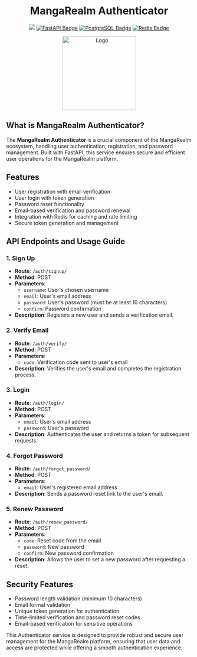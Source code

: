 <h1 align="center">
MangaRealm Authenticator
</h1>

<p align="center">
  <a href="#"><img src="https://img.shields.io/badge/python-%233776AB.svg?style=for-the-badge&logo=python&logoColor=white"/></a>
  <a href="#"><img src="https://img.shields.io/badge/fastapi-009688.svg?style=for-the-badge&logo=fastapi&logoColor=white" alt="FastAPI Badge"/></a>
  <a href="#"><img src="https://img.shields.io/badge/postgres-%23316192.svg?style=for-the-badge&logo=postgresql&logoColor=white" alt="PostgreSQL Badge"/></a>
  <a href="#"><img src="https://img.shields.io/badge/redis-%23DC382D.svg?style=for-the-badge&logo=redis&logoColor=white" alt="Redis Badge"/></a>
</p>

<p align="center">
  <a href="#" target="_blank">
    <img src="https://thullydev.github.io/thullyDevStatics/images/mangarealm-logo.png" alt="Logo" width="200"/>
  </a>
</p>

## What is MangaRealm Authenticator?

The **MangaRealm Authenticator** is a crucial component of the MangaRealm ecosystem, handling user authentication, registration, and password management. Built with FastAPI, this service ensures secure and efficient user operations for the MangaRealm platform.

## Features

- User registration with email verification
- User login with token generation
- Password reset functionality
- Email-based verification and password renewal
- Integration with Redis for caching and rate limiting
- Secure token generation and management

## API Endpoints and Usage Guide

### 1. Sign Up
- **Route**: `/auth/signup/`
- **Method**: POST
- **Parameters**: 
  - `username`: User's chosen username
  - `email`: User's email address
  - `password`: User's password (must be at least 10 characters)
  - `confirm`: Password confirmation
- **Description**: Registers a new user and sends a verification email.

### 2. Verify Email
- **Route**: `/auth/verify/`
- **Method**: POST
- **Parameters**:
  - `code`: Verification code sent to user's email
- **Description**: Verifies the user's email and completes the registration process.

### 3. Login
- **Route**: `/auth/login/`
- **Method**: POST
- **Parameters**:
  - `email`: User's email address
  - `password`: User's password
- **Description**: Authenticates the user and returns a token for subsequent requests.

### 4. Forgot Password
- **Route**: `/auth/forgot_password/`
- **Method**: POST
- **Parameters**:
  - `email`: User's registered email address
- **Description**: Sends a password reset link to the user's email.

### 5. Renew Password
- **Route**: `/auth/renew_password/`
- **Method**: POST
- **Parameters**:
  - `code`: Reset code from the email
  - `password`: New password
  - `confirm`: New password confirmation
- **Description**: Allows the user to set a new password after requesting a reset.

## Security Features

- Password length validation (minimum 10 characters)
- Email format validation
- Unique token generation for authentication
- Time-limited verification and password reset codes
- Email-based verification for sensitive operations


This Authenticator service is designed to provide robust and secure user management for the MangaRealm platform, ensuring that user data and access are protected while offering a smooth authentication experience.